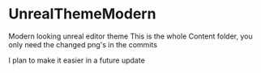 # UnrealThemeModern
Modern looking unreal editor theme
This is the whole Content folder, you only need the changed png's in the commits

I plan to make it easier in a future update
